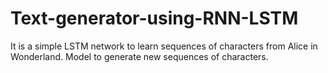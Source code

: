 # Text-generator-using-RNN-LSTM
It is a simple LSTM network to learn sequences of characters from Alice in Wonderland. Model to generate new sequences of characters.
